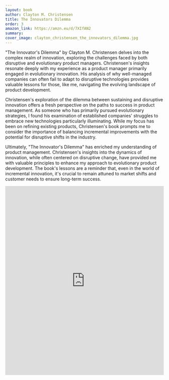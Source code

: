 ```yaml
---
layout: book
author: Clayton M. Christensen
title: The Innovators Dilemma
order: 3
amazon_link: https://amzn.eu/d/7XIfAN2
summary: 
cover_image: clayton_christensen_the_innovators_dilemma.jpg
---
```


"The Innovator's Dilemma" by Clayton M. Christensen delves into the complex realm of innovation, exploring the challenges faced by both disruptive and evolutionary product managers. Christensen's insights resonate deeply with my experience as a product manager primarily engaged in evolutionary innovation. His analysis of why well-managed companies can often fail to adapt to disruptive technologies provides valuable lessons for those, like me, navigating the evolving landscape of product development.

Christensen's exploration of the dilemma between sustaining and disruptive innovation offers a fresh perspective on the paths to success in product management. As someone who has primarily pursued evolutionary strategies, I found his examination of established companies' struggles to embrace new technologies particularly illuminating. While my focus has been on refining existing products, Christensen's book prompts me to consider the importance of balancing incremental improvements with the potential for disruptive shifts in the industry.

Ultimately, "The Innovator's Dilemma" has enriched my understanding of product management. Christensen's insights into the dynamics of innovation, while often centered on disruptive change, have provided me with valuable principles to enhance my approach to evolutionary product development. The book's lessons are a reminder that, even in the world of incremental innovation, it's crucial to remain attuned to market shifts and customer needs to ensure long-term success.

<iframe type="text/html" sandbox="allow-scripts allow-same-origin allow-popups" width="100%" height="600px" frameborder="0" allowfullscreen style="max-width:100%" src="https://lesen.amazon.de/kp/card?asin=B012BLTM6I&preview=inline&linkCode=kpe&ref_=cm_sw_r_kb_dp_GX7V0NG7E8804NBQAGQ5" ></iframe>